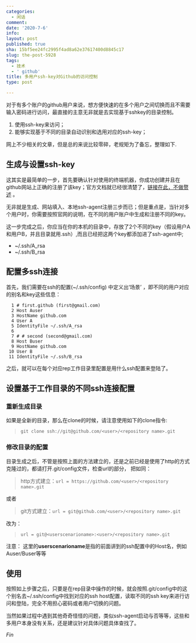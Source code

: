 ```yaml
---
categories:
  - 闲话
comment: 
date: '2020-7-6'
info: 
layout: post
published: true
sha: 15bf5ee24fc2995f4ad8a62e37617400d8845c17
slug: the-post-5928
tags:
  - 技术
  - ' github'
title: 多用户ssh-key对Github的访问控制
type: post

---
```

对于有多个账户的github用户来说，想方便快速的在多个用户之间切换而且不需要输入密码进行访问，最直接的主意无非就是去实现基于sshkey的目录控制。

1. 使用ssh-key来访问；
2. 能够实现基于不同的目录自动识别和选用对应的ssh-key；

网上不少相关的文章，但是总的来说比较零碎，老规矩为了备忘，整理如下.

## 生成与设置ssh-key

这其实是最简单的一步，首先要确认针对使用的终端机器，你成功创建并且在github网站上正确的注册了该key；官方文档就已经很清楚了，[链接在此，不做赘述](https://docs.github.com/en/github/authenticating-to-github/generating-a-new-ssh-key-and-adding-it-to-the-ssh-agent) 。

无非就是生成、网站填入、本地ssh-agent注册三步而已；但是重点是，当针对多个用户时，你需要按照官网的说明，在不同的用户账户中生成和注册不同的key。

这一步完成之后，你应当在你的本机的目录中，存放了2个不同的key（假设用户A和用户B，并且目录就用.ssh）,而且已经把这两个key都添加进了ssh-agent中;

- ~/.ssh/A_rsa
- ~/.ssh/B_rsa


## 配置多ssh连接

首先，我们需要在ssh的配置(~/.ssh/config) 中定义出‘场景’ ，即不同的用户对应的别名和key这些信息：

```
  1 # first.github (first@gmail.com)
  2 Host Auser
  3 HostName github.com
  4 User A
  5 IdentityFile ~/.ssh/A_rsa
  6
  7 # # second (second@gmail.com)
  8 Host Buser
  9 HostName github.com
 10 User B
 11 IdentityFile ~/.ssh/B_rsa
```
之后，就可以在每个对应rep工作目录里配置是用什么ssh配置来登陆了。

## 设置基于工作目录的不同ssh连接配置
### 重新生成目录
如果是全新的目录，那么在clone的时候，请注意使用如下的clone指令:

>`git clone ssh://git@github.com/<user>/<repository name>.git`

### 修改目录的配置

目录生成之后，不管是按照上面的方法建立的，还是之前已经是使用了http的方式克隆过的，都请打开.git/config文件，检查url的部分， 把如同：

> http方式建立：`url = https://github.com/<user>/<repository name>.git`

或者

> git方式建立：`url = git@github.com/<user>/<repository name>.git`

改为：

> `url = git@<userscenarioname>:<user>/<repository name>.git`

注意： 这里的**userscenarioname**是指的前面讲到的ssh配置中的Host名，例如Auser/Buser等等

## 使用

按照如上步骤之后，只要是在rep目录中操作的时候，就会按照.git/config中的这个别名去~/.ssh/config中找到对应的ssh host配置，读取不同的ssh key来进行访问和登陆，完全不用担心密码或者用户切换的问题。

当然如果过程中遇到其他奇奇怪怪的问题，类似ssh-agent启动与否等等，这些和多用户本身没有关系，还是建议针对具体问题具体查找了。

*Fin* 
